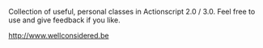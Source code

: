 Collection of useful, personal classes in Actionscript 2.0 / 3.0.
Feel free to use and give feedback if you like.

http://www.wellconsidered.be